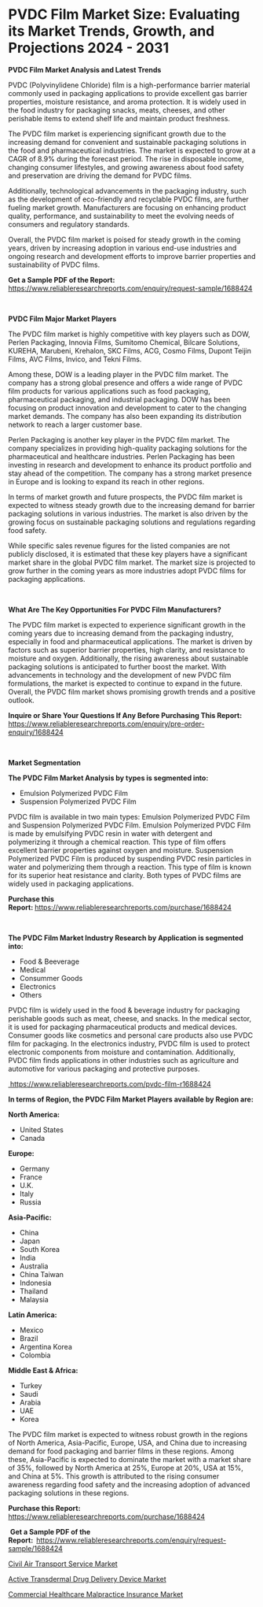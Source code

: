 <p><h1>PVDC Film Market Size: Evaluating its Market Trends, Growth, and Projections 2024 - 2031</h1></p><p><strong>PVDC Film Market Analysis and Latest Trends</strong></p>
<p><p>PVDC (Polyvinylidene Chloride) film is a high-performance barrier material commonly used in packaging applications to provide excellent gas barrier properties, moisture resistance, and aroma protection. It is widely used in the food industry for packaging snacks, meats, cheeses, and other perishable items to extend shelf life and maintain product freshness.</p><p>The PVDC film market is experiencing significant growth due to the increasing demand for convenient and sustainable packaging solutions in the food and pharmaceutical industries. The market is expected to grow at a CAGR of 8.9% during the forecast period. The rise in disposable income, changing consumer lifestyles, and growing awareness about food safety and preservation are driving the demand for PVDC films.</p><p>Additionally, technological advancements in the packaging industry, such as the development of eco-friendly and recyclable PVDC films, are further fueling market growth. Manufacturers are focusing on enhancing product quality, performance, and sustainability to meet the evolving needs of consumers and regulatory standards.</p><p>Overall, the PVDC film market is poised for steady growth in the coming years, driven by increasing adoption in various end-use industries and ongoing research and development efforts to improve barrier properties and sustainability of PVDC films.</p></p>
<p><strong>Get a Sample PDF of the Report:&nbsp;</strong> <a href="https://www.reliableresearchreports.com/enquiry/request-sample/1688424">https://www.reliableresearchreports.com/enquiry/request-sample/1688424</a></p>
<p>&nbsp;</p>
<p><strong>PVDC Film Major Market Players</strong></p>
<p><p>The PVDC film market is highly competitive with key players such as DOW, Perlen Packaging, Innovia Films, Sumitomo Chemical, Bilcare Solutions, KUREHA, Marubeni, Krehalon, SKC Films, ACG, Cosmo Films, Dupont Teijin Films, AVC Films, Invico, and Tekni Films.</p><p>Among these, DOW is a leading player in the PVDC film market. The company has a strong global presence and offers a wide range of PVDC film products for various applications such as food packaging, pharmaceutical packaging, and industrial packaging. DOW has been focusing on product innovation and development to cater to the changing market demands. The company has also been expanding its distribution network to reach a larger customer base.</p><p>Perlen Packaging is another key player in the PVDC film market. The company specializes in providing high-quality packaging solutions for the pharmaceutical and healthcare industries. Perlen Packaging has been investing in research and development to enhance its product portfolio and stay ahead of the competition. The company has a strong market presence in Europe and is looking to expand its reach in other regions.</p><p>In terms of market growth and future prospects, the PVDC film market is expected to witness steady growth due to the increasing demand for barrier packaging solutions in various industries. The market is also driven by the growing focus on sustainable packaging solutions and regulations regarding food safety.</p><p>While specific sales revenue figures for the listed companies are not publicly disclosed, it is estimated that these key players have a significant market share in the global PVDC film market. The market size is projected to grow further in the coming years as more industries adopt PVDC films for packaging applications.</p></p>
<p>&nbsp;</p>
<p><strong>What Are The Key Opportunities For PVDC Film Manufacturers?</strong></p>
<p><p>The PVDC film market is expected to experience significant growth in the coming years due to increasing demand from the packaging industry, especially in food and pharmaceutical applications. The market is driven by factors such as superior barrier properties, high clarity, and resistance to moisture and oxygen. Additionally, the rising awareness about sustainable packaging solutions is anticipated to further boost the market. With advancements in technology and the development of new PVDC film formulations, the market is expected to continue to expand in the future. Overall, the PVDC film market shows promising growth trends and a positive outlook.</p></p>
<p><strong>Inquire or Share Your Questions If Any Before Purchasing This Report:</strong> <a href="https://www.reliableresearchreports.com/enquiry/pre-order-enquiry/1688424">https://www.reliableresearchreports.com/enquiry/pre-order-enquiry/1688424</a></p>
<p>&nbsp;</p>
<p><strong>Market Segmentation</strong></p>
<p><strong>The PVDC Film Market Analysis by types is segmented into:</strong></p>
<p><ul><li>Emulsion Polymerized PVDC Film</li><li>Suspension Polymerized PVDC Film</li></ul></p>
<p><p>PVDC film is available in two main types: Emulsion Polymerized PVDC Film and Suspension Polymerized PVDC Film. Emulsion Polymerized PVDC Film is made by emulsifying PVDC resin in water with detergent and polymerizing it through a chemical reaction. This type of film offers excellent barrier properties against oxygen and moisture. Suspension Polymerized PVDC Film is produced by suspending PVDC resin particles in water and polymerizing them through a reaction. This type of film is known for its superior heat resistance and clarity. Both types of PVDC films are widely used in packaging applications.</p></p>
<p><strong>Purchase this Report:&nbsp;</strong><a href="https://www.reliableresearchreports.com/purchase/1688424">https://www.reliableresearchreports.com/purchase/1688424</a></p>
<p>&nbsp;</p>
<p><strong>The PVDC Film Market Industry Research by Application is segmented into:</strong></p>
<p><ul><li>Food & Beeverage</li><li>Medical</li><li>Consummer Goods</li><li>Electronics</li><li>Others</li></ul></p>
<p><p>PVDC film is widely used in the food & beverage industry for packaging perishable goods such as meat, cheese, and snacks. In the medical sector, it is used for packaging pharmaceutical products and medical devices. Consumer goods like cosmetics and personal care products also use PVDC film for packaging. In the electronics industry, PVDC film is used to protect electronic components from moisture and contamination. Additionally, PVDC film finds applications in other industries such as agriculture and automotive for various packaging and protective purposes.</p></p>
<p><a href="https://www.reliableresearchreports.com/pvdc-film-r1688424">&nbsp;https://www.reliableresearchreports.com/pvdc-film-r1688424</a></p>
<p><strong>In terms of Region, the PVDC Film Market Players available by Region are:</strong></p>
<p>
    <p> <strong> North America: </strong>
        <ul>
            <li>United States</li>
            <li>Canada</li>
        </ul>
        </p> 
    <p> <strong> Europe: </strong>
        <ul>
            <li>Germany</li>
            <li>France</li>
            <li>U.K.</li>
            <li>Italy</li>
            <li>Russia</li>
        </ul>
        </p> 
    <p> <strong> Asia-Pacific: </strong>
        <ul>
            <li>China</li>
            <li>Japan</li>
            <li>South Korea</li>
            <li>India</li>
            <li>Australia</li>
            <li>China Taiwan</li>
            <li>Indonesia</li>
            <li>Thailand</li>
            <li>Malaysia</li>
        </ul>
        </p> 
    <p> <strong> Latin America: </strong>
        <ul>
            <li>Mexico</li>
            <li>Brazil</li>
            <li>Argentina Korea</li>
            <li>Colombia</li>
        </ul>
        </p> 
    <p> <strong> Middle East & Africa: </strong>
        <ul>
            <li>Turkey</li>
            <li>Saudi</li>
            <li>Arabia</li>
            <li>UAE</li>
            <li>Korea</li>
        </ul>
    </p>
    </p>
<p><p>The PVDC film market is expected to witness robust growth in the regions of North America, Asia-Pacific, Europe, USA, and China due to increasing demand for food packaging and barrier films in these regions. Among these, Asia-Pacific is expected to dominate the market with a market share of 35%, followed by North America at 25%, Europe at 20%, USA at 15%, and China at 5%. This growth is attributed to the rising consumer awareness regarding food safety and the increasing adoption of advanced packaging solutions in these regions.</p></p>
<p><strong>Purchase this Report: </strong><a href="https://www.reliableresearchreports.com/purchase/1688424">https://www.reliableresearchreports.com/purchase/1688424</a></p>
<p>&nbsp;<strong>Get a Sample PDF of the Report:&nbsp;&nbsp;</strong><a href="https://www.reliableresearchreports.com/enquiry/request-sample/1688424">https://www.reliableresearchreports.com/enquiry/request-sample/1688424</a></p>
<p><strong></strong></p>
<p><p><a href="https://github.com/nicholepatriciadoylenwnrjr0/Market-Research-Report-List-3/blob/main/civil-air-transport-service-market.md">Civil Air Transport Service Market</a></p><p><a href="https://view.publitas.com/reportprime-1/active-transdermal-drug-delivery-device-market-a-global-and-regional-analysis-2024-2031/">Active Transdermal Drug Delivery Device Market</a></p><p><a href="https://github.com/gamblestampleyjenny50m5sl6/Market-Research-Report-List-3/blob/main/commercial-healthcare-malpractice-insurance-market.md">Commercial Healthcare Malpractice Insurance Market</a></p></p>